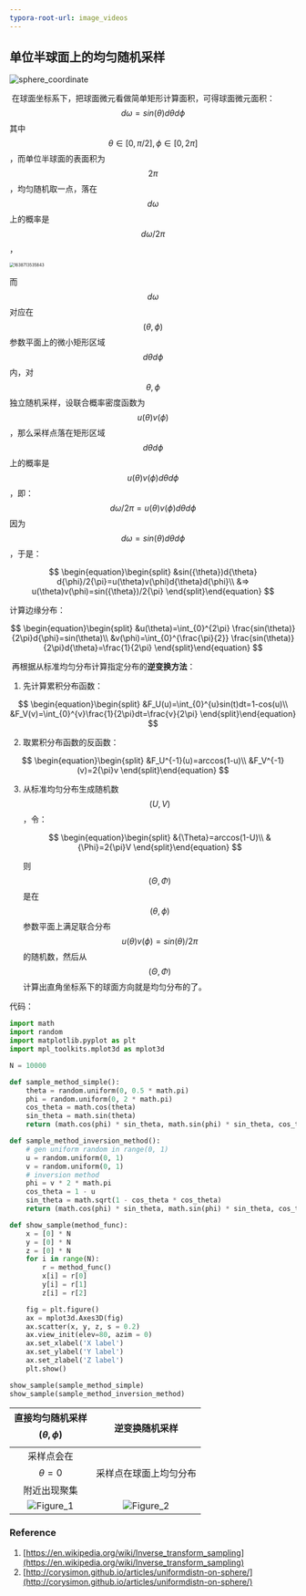 ```yaml
---
typora-root-url: image_videos
---
```


## 单位半球面上的均匀随机采样

![sphere_coordinate](../../../images/sphere_coordinate.jpg)

​		在球面坐标系下，把球面微元看做简单矩形计算面积，可得球面微元面积：
$$
d\omega = sin({\theta})d{\theta} d{\phi}
$$
其中$${\theta}\in[0,{\pi}/2],{\phi}\in [0, 2{\pi}] $$，而单位半球面的表面积为$$2\pi$$，均匀随机取一点，落在$$d\omega$$上的概率是$$d\omega/2{\pi}$$，

<img src="../../../images/dtf.png" alt="1638713535843" style="zoom:50%;" />

而$$d\omega$$对应在$$({\theta},{\phi})$$参数平面上的微小矩形区域$$d{\theta}d{\phi}$$内，对$$\theta,\phi$$独立随机采样，设联合概率密度函数为$$u(\theta)v(\phi)$$，那么采样点落在矩形区域$$d{\theta}d{\phi}$$上的概率是$$u(\theta)v(\phi)d{\theta}d{\phi}$$，即：
$$
d\omega/2{\pi} = u(\theta)v(\phi)d{\theta}d{\phi}
$$
因为$$d\omega = sin({\theta})d{\theta} d{\phi}$$，于是：

$$
\begin{equation}\begin{split}
&sin({\theta})d{\theta} d{\phi}/2{\pi}=u(\theta)v(\phi)d{\theta}d{\phi}\\
&=> u(\theta)v(\phi)=sin({\theta})/2{\pi}
\end{split}\end{equation}
$$

计算边缘分布：

$$
\begin{equation}\begin{split}
&u(\theta)=\int_{0}^{2\pi} \frac{sin(\theta)}{2\pi}d{\phi}=sin(\theta)\\
&v(\phi)=\int_{0}^{\frac{\pi}{2}} \frac{sin(\theta)}{2\pi}d{\theta}=\frac{1}{2\pi}
\end{split}\end{equation}
$$

​		再根据从标准均匀分布计算指定分布的**逆变换方法**：

1. 先计算累积分布函数：

$$
\begin{equation}\begin{split}
&F_U(u)=\int_{0}^{u}sin(t)dt=1-cos(u)\\
&F_V(v)=\int_{0}^{v}\frac{1}{2\pi}dt=\frac{v}{2\pi}
\end{split}\end{equation}
$$

2. 取累积分布函数的反函数：

$$
\begin{equation}\begin{split}
&F_U^{-1}(u)=arccos(1-u)\\
&F_V^{-1}(v)=2{\pi}v
\end{split}\end{equation}
$$

3. 从标准均匀分布生成随机数$$(U,V)$$，令：

   $$
   \begin{equation}\begin{split}
   &{\Theta}=arccos(1-U)\\
   &{\Phi}=2{\pi}V
   \end{split}\end{equation}
   $$

   则$$(\Theta,\Phi)$$是在$$({\theta},{\phi})$$参数平面上满足联合分布$$u(\theta)v(\phi)=sin({\theta})/2{\pi}$$的随机数，然后从$$(\Theta,\Phi)$$计算出直角坐标系下的球面方向就是均匀分布的了。

代码：

```python
import math
import random
import matplotlib.pyplot as plt
import mpl_toolkits.mplot3d as mplot3d

N = 10000

def sample_method_simple():
    theta = random.uniform(0, 0.5 * math.pi)
    phi = random.uniform(0, 2 * math.pi)
    cos_theta = math.cos(theta)
    sin_theta = math.sin(theta)
    return (math.cos(phi) * sin_theta, math.sin(phi) * sin_theta, cos_theta)

def sample_method_inversion_method():
    # gen uniform random in range(0, 1)
    u = random.uniform(0, 1)
    v = random.uniform(0, 1)
    # inversion method
    phi = v * 2 * math.pi
    cos_theta = 1 - u
    sin_theta = math.sqrt(1 - cos_theta * cos_theta)
    return (math.cos(phi) * sin_theta, math.sin(phi) * sin_theta, cos_theta)

def show_sample(method_func):
    x = [0] * N
    y = [0] * N
    z = [0] * N
    for i in range(N):
        r = method_func()
        x[i] = r[0]
        y[i] = r[1]
        z[i] = r[2]

    fig = plt.figure()
    ax = mplot3d.Axes3D(fig)
    ax.scatter(x, y, z, s = 0.2)
    ax.view_init(elev=80, azim = 0)
    ax.set_xlabel('X label')
    ax.set_ylabel('Y label')
    ax.set_zlabel('Z label')
    plt.show()

show_sample(sample_method_simple)
show_sample(sample_method_inversion_method)

```

| 直接均匀随机采样$$({\theta},{\phi})$$ |       逆变换随机采样       |
| :---------------------------------: | :------------------------: |
|  采样点会在$$\theta=0$$附近出现聚集   |   采样点在球面上均匀分布   |
|     ![Figure_1](../../../images/Figure_1.png)      | ![Figure_2](../../../images/Figure_2.png) |



### Reference

1. [https://en.wikipedia.org/wiki/Inverse_transform_sampling](https://en.wikipedia.org/wiki/Inverse_transform_sampling)
2. [http://corysimon.github.io/articles/uniformdistn-on-sphere/](http://corysimon.github.io/articles/uniformdistn-on-sphere/)
